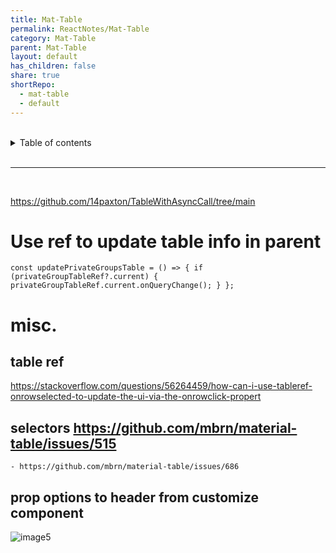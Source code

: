 ```yaml
---
title: Mat-Table
permalink: ReactNotes/Mat-Table
category: Mat-Table
parent: Mat-Table
layout: default
has_children: false
share: true
shortRepo:
  - mat-table
  - default          
---
```


<br/>          

<details markdown="block">                
<summary>                
Table of contents                
</summary>                
{: .text-delta }                
1. TOC                
{:toc}                
</details>                

<br/>                

***                

<br/>

https://github.com/14paxton/TableWithAsyncCall/tree/main

# Use ref to update table info in parent

`const updatePrivateGroupsTable = () => {
if (privateGroupTableRef?.current) {
privateGroupTableRef.current.onQueryChange();
}
};`

# misc.

## table ref

<https://stackoverflow.com/questions/56264459/how-can-i-use-tableref-onrowselected-to-update-the-ui-via-the-onrowclick-propert>

## selectors <https://github.com/mbrn/material-table/issues/515>

    - https://github.com/mbrn/material-table/issues/686

## prop options to header from customize component

![image5](https://user-images.githubusercontent.com/26972590/188926053-d48bcf30-3a9a-4d64-8a73-24c569724eeb.png)